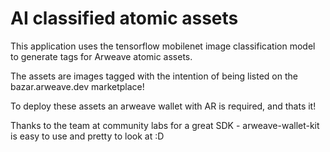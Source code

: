 # AI classified atomic assets

This application uses the tensorflow mobilenet image classification model to generate tags for Arweave atomic assets.

The assets are images tagged with the intention of being listed on the bazar.arweave.dev marketplace!

To deploy these assets an arweave wallet with AR is required, and thats it!

Thanks to the team at community labs for a great SDK - arweave-wallet-kit is easy to use and pretty to look at :D
